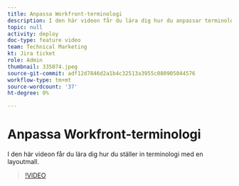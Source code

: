 ```yaml
---
title: Anpassa Workfront-terminologi
description: I den här videon får du lära dig hur du anpassar terminologi för uppgifter, projekt och andra objekt med hjälp av layoutmallar.
topic: null
activity: deploy
doc-type: feature video
team: Technical Marketing
kt: Jira ticket
role: Admin
thumbnail: 335074.jpeg
source-git-commit: adf12d7846d2a1b4c32513a3955c080905044576
workflow-type: tm+mt
source-wordcount: '37'
ht-degree: 0%

---
```


# Anpassa Workfront-terminologi

I den här videon får du lära dig hur du ställer in terminologi med en layoutmall.

>[!VIDEO](https://video.tv.adobe.com/v/335074/?quality=12)

